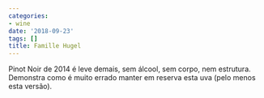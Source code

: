 ```yaml
---
categories:
- wine
date: '2018-09-23'
tags: []
title: Famille Hugel
---
```


Pinot Noir de 2014 é leve demais, sem álcool, sem corpo, nem estrutura. Demonstra como é muito errado manter em reserva esta uva (pelo menos esta versão).